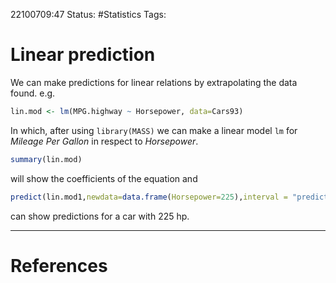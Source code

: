 22100709:47
Status:  #Statistics
Tags: 

# Linear prediction
We can make predictions for linear relations by extrapolating the data found. 
e.g. 
```R
lin.mod <- lm(MPG.highway ~ Horsepower, data=Cars93)
```
In which, after using `library(MASS)` we can make a linear model `lm` for *Mileage Per Gallon* in respect to *Horsepower*.
```R
summary(lin.mod)
```
will show the coefficients of the equation and 
```R
predict(lin.mod1,newdata=data.frame(Horsepower=225),interval = "prediction")
```
can show predictions for a car with 225 hp. 

---
# References